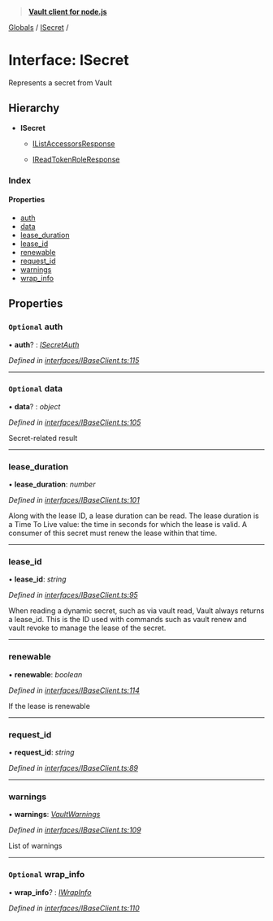 > **[Vault client for node.js](../README.md)**

[Globals](../globals.md) / [ISecret](isecret.md) /

# Interface: ISecret

Represents a secret from Vault

## Hierarchy

* **ISecret**

  * [IListAccessorsResponse](itokenauth.ilistaccessorsresponse.md)

  * [IReadTokenRoleResponse](itokenauth.ireadtokenroleresponse.md)

### Index

#### Properties

* [auth](isecret.md#optional-auth)
* [data](isecret.md#optional-data)
* [lease_duration](isecret.md#lease_duration)
* [lease_id](isecret.md#lease_id)
* [renewable](isecret.md#renewable)
* [request_id](isecret.md#request_id)
* [warnings](isecret.md#warnings)
* [wrap_info](isecret.md#optional-wrap_info)

## Properties

### `Optional` auth

• **auth**? : *[ISecretAuth](isecretauth.md)*

*Defined in [interfaces/IBaseClient.ts:115](https://github.com/theogravity/vault-tacular/blob/27041c7/src/interfaces/IBaseClient.ts#L115)*

___

### `Optional` data

• **data**? : *object*

*Defined in [interfaces/IBaseClient.ts:105](https://github.com/theogravity/vault-tacular/blob/27041c7/src/interfaces/IBaseClient.ts#L105)*

Secret-related result

___

###  lease_duration

• **lease_duration**: *number*

*Defined in [interfaces/IBaseClient.ts:101](https://github.com/theogravity/vault-tacular/blob/27041c7/src/interfaces/IBaseClient.ts#L101)*

Along with the lease ID, a lease duration can be read.
The lease duration is a Time To Live value: the time in seconds for
which the lease is valid. A consumer of this secret must renew the lease within that time.

___

###  lease_id

• **lease_id**: *string*

*Defined in [interfaces/IBaseClient.ts:95](https://github.com/theogravity/vault-tacular/blob/27041c7/src/interfaces/IBaseClient.ts#L95)*

When reading a dynamic secret, such as via vault read, Vault always returns a lease_id.
This is the ID used with commands such as vault renew and vault revoke to manage the
lease of the secret.

___

###  renewable

• **renewable**: *boolean*

*Defined in [interfaces/IBaseClient.ts:114](https://github.com/theogravity/vault-tacular/blob/27041c7/src/interfaces/IBaseClient.ts#L114)*

If the lease is renewable

___

###  request_id

• **request_id**: *string*

*Defined in [interfaces/IBaseClient.ts:89](https://github.com/theogravity/vault-tacular/blob/27041c7/src/interfaces/IBaseClient.ts#L89)*

___

###  warnings

• **warnings**: *[VaultWarnings](../globals.md#vaultwarnings)*

*Defined in [interfaces/IBaseClient.ts:109](https://github.com/theogravity/vault-tacular/blob/27041c7/src/interfaces/IBaseClient.ts#L109)*

List of warnings

___

### `Optional` wrap_info

• **wrap_info**? : *[IWrapInfo](iwrapinfo.md)*

*Defined in [interfaces/IBaseClient.ts:110](https://github.com/theogravity/vault-tacular/blob/27041c7/src/interfaces/IBaseClient.ts#L110)*